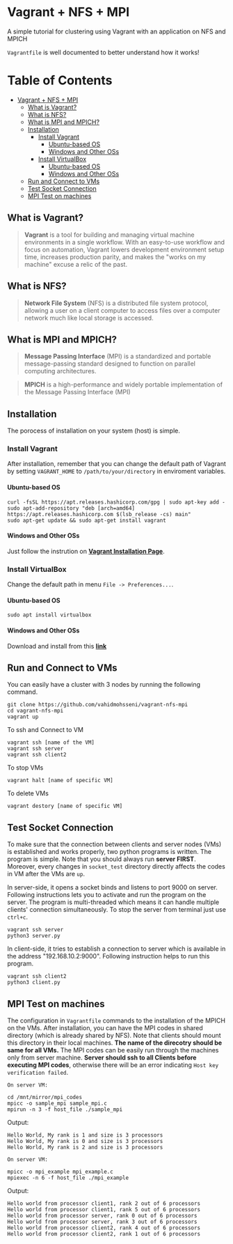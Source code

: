 # Vagrant + NFS + MPI
A simple tutorial for clustering using Vagrant with an application on NFS and MPICH

`Vagrantfile` is well documented to better understand how it works!

# Table of Contents

- [Vagrant + NFS + MPI](#vagrant---nfs---mpi)
  * [What is Vagrant?](#what-is-vagrant-)
  * [What is NFS?](#what-is-nfs-)
  * [What is MPI and MPICH?](#what-is-mpi-and-mpich-)
  * [Installation](#installation)
    + [Install Vagrant](#install-vagrant)
      - [Ubuntu-based OS](#ubuntu-based-os)
      - [Windows and Other OSs](#windows-and-other-oss)
    + [Install VirtualBox](#install-virtualbox)
      - [Ubuntu-based OS](#ubuntu-based-os-1)
      - [Windows and Other OSs](#windows-and-other-oss-1)
  * [Run and Connect to VMs](#run-and-connect-to-vms)
  * [Test Socket Connection](#test-socket-connection)
  * [MPI Test on machines](#mpi-test-on-machines)

## What is Vagrant?
> **Vagrant** is a tool for building and managing virtual machine environments in a single workflow. With an easy-to-use workflow and focus on automation, Vagrant lowers development environment setup time, increases production parity, and makes the "works on my machine" excuse a relic of the past.

## What is NFS?
> **Network File System** (NFS) is a distributed file system protocol, allowing a user on a client computer to access files over a computer network much like local storage is accessed.

## What is MPI and MPICH?
> **Message Passing Interface** (MPI) is a standardized and portable message-passing standard designed to function on parallel computing architectures. 

> **MPICH** is a high-performance and widely portable implementation of the Message Passing Interface (MPI)

## Installation 
The porocess of installation on your system (host) is simple.

### Install Vagrant
After installation, remember that you can change the default path of Vagrant by setting `VAGRANT_HOME` to `/path/to/your/directory` in enviroment variables. 
#### Ubuntu-based OS
```shell
curl -fsSL https://apt.releases.hashicorp.com/gpg | sudo apt-key add -
sudo apt-add-repository "deb [arch=amd64] https://apt.releases.hashicorp.com $(lsb_release -cs) main"
sudo apt-get update && sudo apt-get install vagrant
```
#### Windows and Other OSs
Just follow the instrution on **[Vagrant Installation Page](https://www.vagrantup.com/downloads "Vagrant Installation Page")**.

### Install VirtualBox
Change the default path in menu `File -> Preferences...`.
#### Ubuntu-based OS
```shell
sudo apt install virtualbox
```

#### Windows and Other OSs
Download and install from this **[link](https://www.virtualbox.org/wiki/Downloads)**


## Run and Connect to VMs
You can easily have a cluster with 3 nodes by running the following command. 
```shell
git clone https://github.com/vahidmohsseni/vagrant-nfs-mpi
cd vagrant-nfs-mpi
vagrant up
```

To ssh and Connect to VM
```shell
vagrant ssh [name of the VM]
vagrant ssh server
vagrant ssh client2
```

To stop VMs
```shell
vagrant halt [name of specific VM]
```

To delete VMs
```shell
vagrant destory [name of specific VM]
```

## Test Socket Connection
To make sure that the connection between clients and server nodes (VMs) is established and works properly, two python programs is written. The program is simple. Note that you should always run **server FIRST**. Moreover, every changes in `socket_test` directory directly affects the codes in VM after the VMs are `up`.

In server-side, it opens a socket binds and listens to port 9000 on server. Following instructions lets you to activate and run the program on the server. The program is multi-threaded which means it can handle multiple clients' connection simultaneously. To stop the server from terminal just use `ctrl+c`.

```shell
vagrant ssh server
python3 server.py
```

In client-side, it tries to establish a connection to server which is available in the address "192.168.10.2:9000". Following instruction helps to run this program.

```shell
vagrant ssh client2
python3 client.py
```


## MPI Test on machines
The configuration in `Vagrantfile` commands to the installation of the MPICH on the VMs. After installation, you can have the MPI codes in shared directory (which is already shared by NFS). Note that clients should mount this directory in their local machines. **The name of the direcotry should be same for all VMs.** The MPI codes can be easily run through the machines only from server machine. **Server should ssh to all Clients before executing MPI codes**, otherwise there will be an error indicating `Host key verification failed`.

``On server VM:``
```shell
cd /mnt/mirror/mpi_codes
mpicc -o sample_mpi sample_mpi.c
mpirun -n 3 -f host_file ./sample_mpi

```
Output:
```shell
Hello World, My rank is 1 and size is 3 processors
Hello World, My rank is 0 and size is 3 processors
Hello World, My rank is 2 and size is 3 processors
```


``On server VM:``
```shell
mpicc -o mpi_example mpi_example.c
mpiexec -n 6 -f host_file ./mpi_example
```

Output:
```shell
Hello world from processor client1, rank 2 out of 6 processors
Hello world from processor client1, rank 5 out of 6 processors
Hello world from processor server, rank 0 out of 6 processors
Hello world from processor server, rank 3 out of 6 processors
Hello world from processor client2, rank 4 out of 6 processors
Hello world from processor client2, rank 1 out of 6 processors
```
